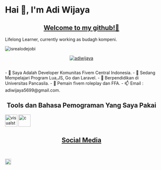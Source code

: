  <h1 algin="center"> Hai 👋, I'm Adi Wijaya </h1>
 <h2 align="center"> <b><u>Welcome to my github!👋</u></b></h3>
 
Lifelong Learner, currently working as budagh kompeni.
<p align="left"> <img src="https://komarev.com/ghpvc/?username=goonesmile&label=Profile%20views&color=0e75b6&style=flat" alt="isrealodejobi" />
</p>

<p align="center"> <a href="https://github.com/ryo-ma/github-profile-trophy"><img src="https://github-profile-trophy.vercel.app/?username=adiwijaya&theme=onedark" alt="adiwijaya" /></a> </p>

<br> 
- 🔭 Saya Adalah Developer Komunitas Fivem Central Indonesia.
- 🌱 Sedang Mempelajari Program Lua,JS, Go dan Laravel.
- 👯 Berpendidikan di Universitas Pancasila.
- 🤝 Pemain fivem roleplay dan FFA.
- 📫 Email : adiwijaya5699@gmail.com. 
 

<h2 align="center">Tools dan Bahasa Pemograman Yang Saya Pakai</h1> 
<p <a href="https://code.visualstudio.com/" target="_blank" rel="noreferrer"> <img src="https://upload.wikimedia.org/wikipedia/commons/9/9a/Visual_Studio_Code_1.35_icon.svg" alt="visualstudiocode" width="40" height="40"/> </a> <a href="https://www.sublimetext.com/" target="_blank" rel="noreferrer"> <img src="https://cdn.icon-icons.com/icons2/1381/PNG/512/sublimetext_94866.png" alt="c" width="40" height="40"/>

 <h2 align="center">Social Media</h1> 
<br> 
<p align="center">
<a href="https://instagram.com/adiwijaya_jy" target="blank">
<a href="https://www.youtube.com/channel/@ali_keyzen?si=5y2U-ci3cdcmsCuk" target="blank">
</p>

 

<a href="https://www.instagram.com/adiwijaya_jy/">
  <img align="left" alt="Goo's Instagram" width="20px" src="https://www.instagram.com/adiwijaya_jy/" />
</a>

